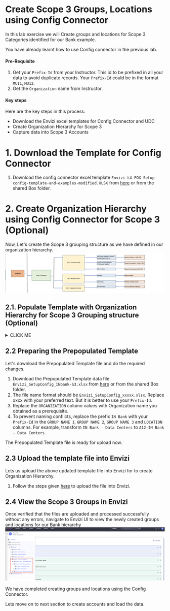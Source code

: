# Create Scope 3 Groups, Locations using Config Connector

In this lab exercise we will Create groups and locations for Scope 3 Categories identified for our Bank example. 

You have already learnt how to use Config connector in the previous lab. 

#### Pre-Requisite

1. Get your `Prefix-Id` from your Instructor. This id to be prefixed in all your data to avoid duplicate records. Your `Prefix-Id` could be in the format `MU11`, `MU12`.
2. Get the `Organization` name from Instructor.

#### Key steps

Here are the key steps in this process:

- Download the Envizi excel templates for Config Connector and UDC
- Create Organization Hierarchy for Scope 3
- Capture data into Scope 3 Accounts

# 1. Download the Template for Config Connector

1. Download the config connector excel template `Envizi-L4-POX-Setup-config-template-and-examples-modified.XLSX` from [here](./Envizi-L4-POX-Setup-config-template-and-examples-modified.XLSX) or from the shared Box folder. 


# 2. Create Organization Hierarchy using Config Connector for Scope 3 (Optional)

Now, Let's create the Scope 3 grouping structure as we have defined in our organization hierarchy. 
    <img src="images/Org-Hier-S3.png">

## 2.1. Populate Template with Organization Hierarchy for Scope 3 Grouping structure (Optional)

<details><summary>CLICK ME</summary>

You already familiar with the Config Connector as you have performed the lab exercise to create part of the Org hierarchy.

Let's Populate the template with the below organization hierarchy data.

1. Take a copy of the template `Envizi-L4-POX-Setup-config-template-and-examples-modified.XLSX` 
2. Rename the file as  `Envizi_SetupConfig_xxxxx.xlsx`. Here xxxxx could be anything. You can replace it with your `Prefix-Id`.
3. Following the organization hierarchy above, go to the `Setup` sheet and add records. Fill in values for the columns listed here.
   - **Organization** : Enter the `Organization` name configured in the Envizi instance.
   - **Group Type** : Enter the value `classification`
   - **Group Name1, Group Name2, Group Name3** :  Enter group names as per the organization hierarchy
   - **Location** : Enter name of the location to capture the data. 
   - **City, State Province, Country** : Enter information based on the Location column.

4. Verify that the content of your file appears as shown below.
    <img src="images/SetupConfig-template-S3.png">
    
#### Important
To stay aligned with the subsequent labs, we recommend using the Prepopulated template file discussed in the following section for the upcoming steps.

</details>


## 2.2 Preparing the Prepopulated Template

Let's download the Prepopulated Template file and do the required changes.

1. Download the Prepopulated Template data file `Envizi_SetupConfig_INbank-S3.xlsx` from [here](./Envizi_SetupConfig_INbank-S3.xlsx) or from the shared Box folder. 
2. The file name format should be `Envizi_SetupConfig_xxxxx.xlsx`. Replace xxxx with your preferred text. But it is better to use your `Prefix-Id`.
3. Replace the `ORGANIZATION` column values with Organization name you obtained as a prerequisite.
4. To prevent naming conflicts, replace the prefix `IN Bank` with your `Prefix-Id` in the `GROUP NAME 1`, `GROUP NAME 2`,	`GROUP NAME 3` and `LOCATION` columns. For example, transform `IN Bank - Data Centers` to `A12-IN Bank - Data Centers`.

The Prepopulated Template file is ready for upload now.

## 2.3 Upload the template file into Envizi

Lets us upload the above updated template file into Envizi for to create Organization Hierarchy.

1. Follow the steps given [here](../201-uploading-a-file) to upload the file into Envizi.

## 2.4 View the Scope 3 Groups in Envizi

Once verified that the files are uploaded and processed successfully without any errors, navigate to Envizi UI to view the newly created groups and locations for our Bank hierarchy
<img src="images/Bank-Scope3.png">

We have completed creating groups and locations using the Config Connector.  

Lets move on to next section to create accounts and load the data.
